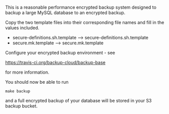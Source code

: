 This is a reasonable performance encrypted backup system designed to
backup a large MySQL database to an encrypted backup.

Copy the two template files into their corresponding file names and
fill in the values included.

* secure-definitions.sh.template --> secure-definitions.sh.template 
* secure.mk.template --> secure.mk.template

Configure your encrypted backup environment - see

  https://travis-ci.org/backup-cloud/backup-base

for more information. 

You should now be able to run

    make backup

and a full encrypted backup of your database will be stored in your S3
backup bucket.
